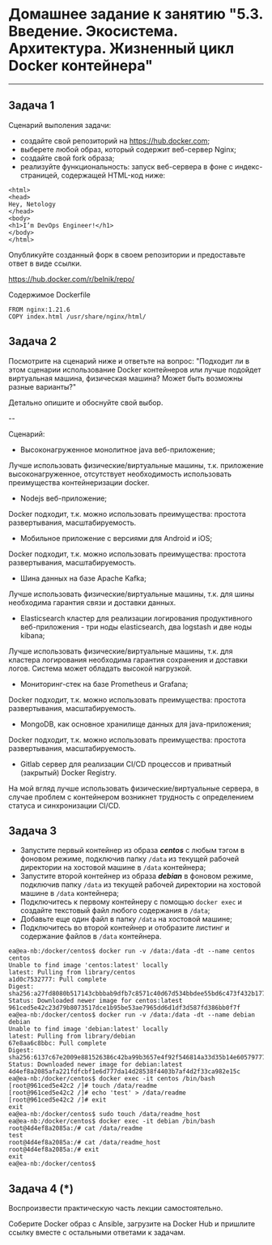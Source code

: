 # Домашнее задание к занятию "5.3. Введение. Экосистема. Архитектура. Жизненный цикл Docker контейнера"


---

## Задача 1

Сценарий выполения задачи:

- создайте свой репозиторий на https://hub.docker.com;
- выберете любой образ, который содержит веб-сервер Nginx;
- создайте свой fork образа;
- реализуйте функциональность:
запуск веб-сервера в фоне с индекс-страницей, содержащей HTML-код ниже:
```
<html>
<head>
Hey, Netology
</head>
<body>
<h1>I’m DevOps Engineer!</h1>
</body>
</html>
```
Опубликуйте созданный форк в своем репозитории и предоставьте ответ в виде ссылки.

https://hub.docker.com/r/belnik/repo/

Содержимое Dockerfile
```
FROM nginx:1.21.6
COPY index.html /usr/share/nginx/html/
```

## Задача 2

Посмотрите на сценарий ниже и ответьте на вопрос:
"Подходит ли в этом сценарии использование Docker контейнеров или лучше подойдет виртуальная машина, физическая машина? Может быть возможны разные варианты?"

Детально опишите и обоснуйте свой выбор.

--

Сценарий:

- Высоконагруженное монолитное java веб-приложение;

Лучше использовать физические/виртуальные машины, т.к. приложение высоконагруженное, отсутствует необходимость использовать преимущества контейнеризации docker.  
- Nodejs веб-приложение;

Docker подходит, т.к. можно использовать преимущества: простота развертывания, масштабируемость.
- Мобильное приложение c версиями для Android и iOS;

Docker подходит, т.к. можно использовать преимущества: простота развертывания, масштабируемость.
- Шина данных на базе Apache Kafka;

Лучше использовать физические/виртуальные машины, т.к. для шины необходима гарантия связи и доставки данных.
- Elasticsearch кластер для реализации логирования продуктивного веб-приложения - три ноды elasticsearch, два logstash и две ноды kibana;

Лучше использовать физические/виртуальные машины, т.к. для кластера логирования необходима гарантия сохранения и доставки логов. Система может обладать высокой нагрузкой.
- Мониторинг-стек на базе Prometheus и Grafana;

Docker подходит, т.к. можно использовать преимущества: простота развертывания, масштабируемость.
- MongoDB, как основное хранилище данных для java-приложения;

Docker подходит, т.к. можно использовать преимущества: простота развертывания, масштабируемость.
- Gitlab сервер для реализации CI/CD процессов и приватный (закрытый) Docker Registry.

На мой вгляд лучше использовать физические/виртуальные сервера, в случае проблем с контейнером возникнет трудность с определением статуса и синхронизации CI/CD. 

## Задача 3

- Запустите первый контейнер из образа ***centos*** c любым тэгом в фоновом режиме, подключив папку ```/data``` из текущей рабочей директории на хостовой машине в ```/data``` контейнера;
- Запустите второй контейнер из образа ***debian*** в фоновом режиме, подключив папку ```/data``` из текущей рабочей директории на хостовой машине в ```/data``` контейнера;
- Подключитесь к первому контейнеру с помощью ```docker exec``` и создайте текстовый файл любого содержания в ```/data```;
- Добавьте еще один файл в папку ```/data``` на хостовой машине;
- Подключитесь во второй контейнер и отобразите листинг и содержание файлов в ```/data``` контейнера.

```
ea@ea-nb:/docker/centos$ docker run -v /data:/data -dt --name centos centos
Unable to find image 'centos:latest' locally
latest: Pulling from library/centos
a1d0c7532777: Pull complete
Digest: sha256:a27fd8080b517143cbbbab9dfb7c8571c40d67d534bbdee55bd6c473f432b177
Status: Downloaded newer image for centos:latest
961ced5e42c23d79b8073517dce1b95be53ae7965dd6d1df3d587fd386bb0f7f
ea@ea-nb:/docker/centos$ docker run -v /data:/data -dt --name debian debian
Unable to find image 'debian:latest' locally
latest: Pulling from library/debian
67e8aa6c8bbc: Pull complete
Digest: sha256:6137c67e2009e881526386c42ba99b3657e4f92f546814a33d35b14e60579777
Status: Downloaded newer image for debian:latest
4d4ef8a2085afa221fdfcbf1e6d777da14d28538f4403b7af4d2f33ca982e15c
ea@ea-nb:/docker/centos$ docker exec -it centos /bin/bash
[root@961ced5e42c2 /]# touch /data/readme
[root@961ced5e42c2 /]# echo 'test' > /data/readme
[root@961ced5e42c2 /]# exit
exit
ea@ea-nb:/docker/centos$ sudo touch /data/readme_host
ea@ea-nb:/docker/centos$ docker exec -it debian /bin/bash
root@4d4ef8a2085a:/# cat /data/readme
test
root@4d4ef8a2085a:/# cat /data/readme_host
root@4d4ef8a2085a:/# exit
exit
ea@ea-nb:/docker/centos$
```

## Задача 4 (*)

Воспроизвести практическую часть лекции самостоятельно.

Соберите Docker образ с Ansible, загрузите на Docker Hub и пришлите ссылку вместе с остальными ответами к задачам.

